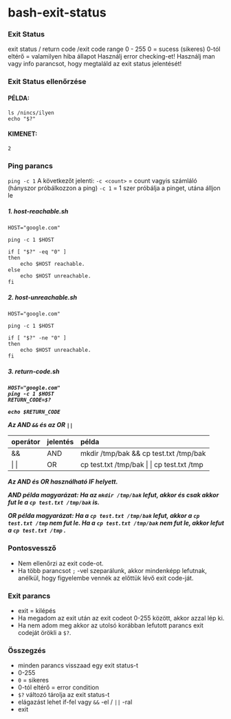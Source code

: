 # bash-exit-status

<h3>Exit Status</h3>
exit status / return code /exit code
range 0 - 255
0 = sucess (sikeres)
0-tól eltérő = valamilyen hiba állapot
Használj error checking-et!
Használj man vagy info parancsot, hogy megtaláld az exit status jelentését!


<h3>Exit Status ellenőrzése</h3>

<h4>PÉLDA:</h4>

```
ls /nincs/ilyen
echo "$?"
```

<h4>KIMENET:</h4>

```
2
```

<h3>Ping parancs</h3>

`ping -c 1`
A következőt jelenti:
`-c <count>` = count vagyis számláló (hányszor próbálkozzon a ping)
`-c 1` = 1 szer próbálja a pinget, utána álljon le

<h5>1. host-reachable.sh</h5>

```
HOST="google.com"

ping -c 1 $HOST

if [ "$?" -eq "0" ]
then
    echo $HOST reachable.
else
    echo $HOST unreachable.
fi
```

<h5>2. host-unreachable.sh</h5>

```
HOST="google.com"

ping -c 1 $HOST

if [ "$?" -ne "0" ]
then
    echo $HOST unreachable.
fi

```

<h5>3. return-code.sh<h5>

```
HOST="google.com"
ping -c 1 $HOST
RETURN_CODE=$?

echo $RETURN_CODE

```

Az AND `&&` és az OR `||`

| operátor | jelentés | példa |
|:-|:-|:-|
| && | AND | mkdir /tmp/bak && cp test.txt /tmp/bak |
| &#124; &#124;| OR | cp test.txt /tmp/bak &#124; &#124; cp test.txt /tmp |


*Az AND és OR használható IF helyett.*

**AND példa magyarázat:**
Ha az `mkdir /tmp/bak` lefut, akkor és csak akkor fut le a `cp test.txt /tmp/bak` is.

**OR példa magyarázat:**
Ha a `cp test.txt /tmp/bak` lefut, akkor a `cp test.txt /tmp` nem fut le.
Ha a `cp test.txt /tmp/bak` nem fut le, akkor lefut a `cp test.txt /tmp` .

<h3>Pontosvessző</h3>

- Nem ellenőrzi az exit code-ot.
- Ha több parancsot `;` -vel szeparálunk, akkor mindenképp lefutnak, anélkül, hogy figyelembe vennék az előttük lévő exit code-ját.

<h3>Exit parancs</h3>

- exit = kilépés
- Ha megadom az exit után az exit codeot 0-255 között, akkor azzal lép ki.
- Ha nem adom meg akkor az utolsó korábban lefutott parancs exit codeját örökli a `$?`.

<h3>Összegzés</h3>

- minden parancs visszaad egy exit status-t
- 0-255
- `0` = sikeres
- 0-tól eltérő = error condition
- `$?` változó tárolja az exit status-t
- elágazást lehet if-fel vagy `&&` -el / `||` -ral
- exit


